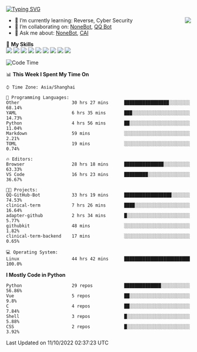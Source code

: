 [![Typing SVG](https://readme-typing-svg.herokuapp.com?size=25&duration=2500&color=8C43EA&vCenter=true&width=200&height=40&lines=Hi+there+%F0%9F%91%8B%F0%9F%8F%BB;I'm+yanyongyu)](https://git.io/typing-svg)

<a href="#">
  <img align="right" src="https://github-readme-stats.vercel.app/api?username=yanyongyu&count_private=true&show_icons=true&bg_color=15,f2f7fd,E0EAFC" />
</a>

- 🌱 I’m currently learning: Reverse, Cyber Security
- 👯 I’m collaborating on: [NoneBot](https://github.com/nonebot), [QQ Bot](https://github.com/Mrs4s/go-cqhttp)
- 💬 Ask me about: [NoneBot](https://github.com/nonebot), [CAI](https://github.com/cscs181/CAI)

🌟 **My Skills**  
![](https://img.shields.io/badge/-Python-3e74a2?style=flat-square&logo=Python&logoColor=fff)
![](https://img.shields.io/badge/-Node.js-339933?style=flat-square&logo=Node.js&logoColor=fff)
![](https://img.shields.io/badge/-Vue-4fc08d?style=flat-square&logo=Vue.js&logoColor=fff)
![](https://img.shields.io/badge/-React-2d98ce?style=flat-square&logo=React&logoColor=fff)
![](https://img.shields.io/badge/-Docker-2496ED?style=flat-square&logo=Docker&logoColor=fff)
![](https://img.shields.io/badge/-Linux-000000?style=flat-square&logo=Linux&logoColor=fff)
![](https://img.shields.io/badge/-MySQL-4479A1?style=flat-square&logo=MySQL&logoColor=fff)
![](https://img.shields.io/badge/-Redis-DC382D?style=flat-square&logo=Redis&logoColor=fff)
![](https://img.shields.io/badge/-MongoDB-47A248?style=flat-square&logo=MongoDB&logoColor=fff)

<!--START_SECTION:waka-->
![Code Time](http://img.shields.io/badge/Code%20Time-2%2C985%20hrs%2036%20mins-blue)

📊 **This Week I Spent My Time On** 

```text
⌚︎ Time Zone: Asia/Shanghai

💬 Programming Languages: 
Other                    30 hrs 27 mins      █████████████████░░░░░░░░   68.14% 
YAML                     6 hrs 35 mins       ███░░░░░░░░░░░░░░░░░░░░░░   14.73% 
Python                   4 hrs 56 mins       ██░░░░░░░░░░░░░░░░░░░░░░░   11.04% 
Markdown                 59 mins             ░░░░░░░░░░░░░░░░░░░░░░░░░   2.21% 
TOML                     19 mins             ░░░░░░░░░░░░░░░░░░░░░░░░░   0.74%

🔥 Editors: 
Browser                  28 hrs 18 mins      ███████████████░░░░░░░░░░   63.33% 
VS Code                  16 hrs 23 mins      █████████░░░░░░░░░░░░░░░░   36.67%

🐱‍💻 Projects: 
QQ-GitHub-Bot            33 hrs 19 mins      ██████████████████░░░░░░░   74.53% 
clinical-term            7 hrs 26 mins       ████░░░░░░░░░░░░░░░░░░░░░   16.64% 
adapter-github           2 hrs 34 mins       █░░░░░░░░░░░░░░░░░░░░░░░░   5.77% 
githubkit                48 mins             ░░░░░░░░░░░░░░░░░░░░░░░░░   1.82% 
clinical-term-backend    17 mins             ░░░░░░░░░░░░░░░░░░░░░░░░░   0.65%

💻 Operating System: 
Linux                    44 hrs 42 mins      █████████████████████████   100.0%

```

**I Mostly Code in Python** 

```text
Python                   29 repos            ██████████████░░░░░░░░░░░   56.86% 
Vue                      5 repos             ██░░░░░░░░░░░░░░░░░░░░░░░   9.8% 
C                        4 repos             ██░░░░░░░░░░░░░░░░░░░░░░░   7.84% 
Shell                    3 repos             █░░░░░░░░░░░░░░░░░░░░░░░░   5.88% 
CSS                      2 repos             █░░░░░░░░░░░░░░░░░░░░░░░░   3.92%

```



 Last Updated on 11/10/2022 02:37:23 UTC
<!--END_SECTION:waka-->
